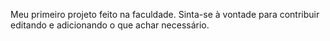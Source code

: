 Meu primeiro projeto feito na faculdade. Sinta-se à vontade para contribuir editando e adicionando o que achar necessário.
